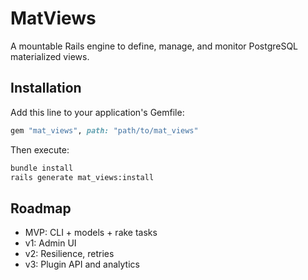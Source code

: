 # MatViews

A mountable Rails engine to define, manage, and monitor PostgreSQL materialized views.

## Installation

Add this line to your application's Gemfile:

```ruby
gem "mat_views", path: "path/to/mat_views"
```

Then execute:

```bash
bundle install
rails generate mat_views:install
``` 

## Roadmap
- MVP: CLI + models + rake tasks
- v1: Admin UI
- v2: Resilience, retries
- v3: Plugin API and analytics